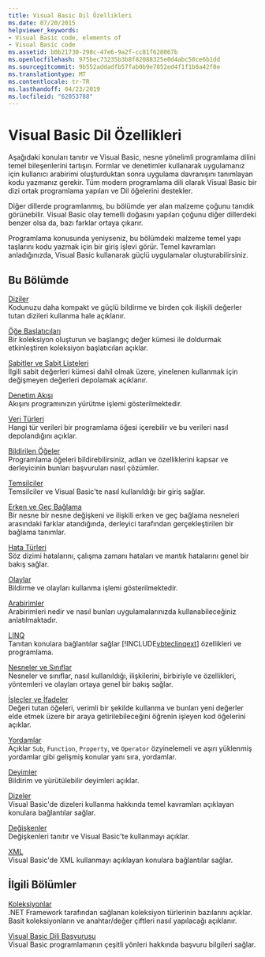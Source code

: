 ```yaml
---
title: Visual Basic Dil Özellikleri
ms.date: 07/20/2015
helpviewer_keywords:
- Visual Basic code, elements of
- Visual Basic code
ms.assetid: b0b21730-298c-47e6-9a2f-cc81f628067b
ms.openlocfilehash: 975bec73235b3b8f82088325e0d4abc50ce6b1dd
ms.sourcegitcommit: 9b552addadfb57fab0b9e7852ed4f1f1b8a42f8e
ms.translationtype: MT
ms.contentlocale: tr-TR
ms.lasthandoff: 04/23/2019
ms.locfileid: "62053788"
---
```

# <a name="visual-basic-language-features"></a>Visual Basic Dil Özellikleri
Aşağıdaki konuları tanıtır ve Visual Basic, nesne yönelimli programlama dilini temel bileşenlerini tartışın. Formlar ve denetimler kullanarak uygulamanız için kullanıcı arabirimi oluşturduktan sonra uygulama davranışını tanımlayan kodu yazmanız gerekir. Tüm modern programlama dili olarak Visual Basic bir dizi ortak programlama yapıları ve Dil öğelerini destekler.  
  
 Diğer dillerde programlanmış, bu bölümde yer alan malzeme çoğunu tanıdık görünebilir. Visual Basic olay temelli doğasını yapıları çoğunu diğer dillerdeki benzer olsa da, bazı farklar ortaya çıkarır.  
  
 Programlama konusunda yeniyseniz, bu bölümdeki malzeme temel yapı taşlarını kodu yazmak için bir giriş işlevi görür. Temel kavramları anladığınızda, Visual Basic kullanarak güçlü uygulamalar oluşturabilirsiniz.  
  
## <a name="in-this-section"></a>Bu Bölümde  
 [Diziler](../../../visual-basic/programming-guide/language-features/arrays/index.md)  
 Kodunuzu daha kompakt ve güçlü bildirme ve birden çok ilişkili değerler tutan dizileri kullanma hale açıklanır.  
  
 [Öğe Başlatıcıları](../../../visual-basic/programming-guide/language-features/collection-initializers/index.md)  
 Bir koleksiyon oluşturun ve başlangıç değer kümesi ile doldurmak etkinleştiren koleksiyon başlatıcıları açıklar.  
  
 [Sabitler ve Sabit Listeleri](../../../visual-basic/programming-guide/language-features/constants-enums/index.md)  
 İlgili sabit değerleri kümesi dahil olmak üzere, yinelenen kullanmak için değişmeyen değerleri depolamak açıklanır.  
  
 [Denetim Akışı](../../../visual-basic/programming-guide/language-features/control-flow/index.md)  
 Akışını programınızın yürütme işlemi gösterilmektedir.  
  
 [Veri Türleri](../../../visual-basic/programming-guide/language-features/data-types/index.md)  
 Hangi tür verileri bir programlama öğesi içerebilir ve bu verileri nasıl depolandığını açıklar.  
  
 [Bildirilen Öğeler](../../../visual-basic/programming-guide/language-features/declared-elements/index.md)  
 Programlama öğeleri bildirebilirsiniz, adları ve özelliklerini kapsar ve derleyicinin bunları başvuruları nasıl çözümler.  
  
 [Temsilciler](../../../visual-basic/programming-guide/language-features/delegates/index.md)  
 Temsilciler ve Visual Basic'te nasıl kullanıldığı bir giriş sağlar.  
  
 [Erken ve Geç Bağlama](../../../visual-basic/programming-guide/language-features/early-late-binding/index.md)  
 Bir nesne bir nesne değişkeni ve ilişkili erken ve geç bağlama nesneleri arasındaki farklar atandığında, derleyici tarafından gerçekleştirilen bir bağlama tanımlar.  
  
 [Hata Türleri](../../../visual-basic/programming-guide/language-features/error-types.md)  
 Söz dizimi hatalarını, çalışma zamanı hataları ve mantık hatalarını genel bir bakış sağlar.  
  
 [Olaylar](../../../visual-basic/programming-guide/language-features/events/index.md)  
 Bildirme ve olayları kullanma işlemi gösterilmektedir.  
  
 [Arabirimler](../../../visual-basic/programming-guide/language-features/interfaces/index.md)  
 Arabirimleri nedir ve nasıl bunları uygulamalarınızda kullanabileceğiniz anlatılmaktadır.  
  
 [LINQ](../../../visual-basic/programming-guide/language-features/linq/index.md)  
 Tanıtan konulara bağlantılar sağlar [!INCLUDE[vbteclinqext](~/includes/vbteclinqext-md.md)] özellikleri ve programlama.  
  
 [Nesneler ve Sınıflar](../../../visual-basic/programming-guide/language-features/objects-and-classes/index.md)  
 Nesneler ve sınıflar, nasıl kullanıldığı, ilişkilerini, birbiriyle ve özellikleri, yöntemleri ve olayları ortaya genel bir bakış sağlar.  
  
 [İşleçler ve İfadeler](../../../visual-basic/programming-guide/language-features/operators-and-expressions/index.md)  
 Değeri tutan öğeleri, verimli bir şekilde kullanma ve bunları yeni değerler elde etmek üzere bir araya getirilebileceğini öğrenin işleyen kod öğelerini açıklar.  
  
 [Yordamlar](../../../visual-basic/programming-guide/language-features/procedures/index.md)  
 Açıklar `Sub`, `Function`, `Property`, ve `Operator` özyinelemeli ve aşırı yüklenmiş yordamlar gibi gelişmiş konular yanı sıra, yordamlar.  
  
 [Deyimler](../../../visual-basic/programming-guide/language-features/statements.md)  
 Bildirim ve yürütülebilir deyimleri açıklar.  
  
 [Dizeler](../../../visual-basic/programming-guide/language-features/strings/index.md)  
 Visual Basic'de dizeleri kullanma hakkında temel kavramları açıklayan konulara bağlantılar sağlar.  
  
 [Değişkenler](../../../visual-basic/programming-guide/language-features/variables/index.md)  
 Değişkenleri tanıtır ve Visual Basic'te kullanmayı açıklar.  
  
 [XML](../../../visual-basic/programming-guide/language-features/xml/index.md)  
 Visual Basic'de XML kullanmayı açıklayan konulara bağlantılar sağlar.  
  
## <a name="related-sections"></a>İlgili Bölümler

 [Koleksiyonlar](../../../visual-basic/programming-guide/concepts/collections.md)  
 .NET Framework tarafından sağlanan koleksiyon türlerinin bazılarını açıklar. Basit koleksiyonların ve anahtar/değer çiftleri nasıl yapılacağı açıklanır.  
  
 [Visual Basic Dili Başvurusu](../../../visual-basic/language-reference/index.md)  
 Visual Basic programlamanın çeşitli yönleri hakkında başvuru bilgileri sağlar.
